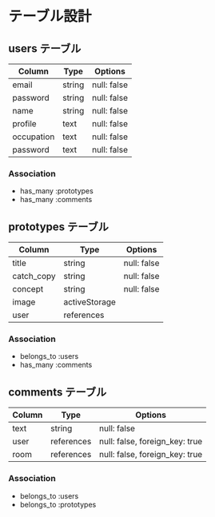 # テーブル設計

## users テーブル

| Column     | Type   | Options     |
| ---------- | ------ | ----------- |
| email      | string | null: false |
| password   | string | null: false |
| name       | string | null: false |
| profile    | text   | null: false |
| occupation | text   | null: false |
| password   | text   | null: false |

### Association

- has_many :prototypes
- has_many :comments



## prototypes テーブル

| Column     | Type                 | Options     |
| ---------- | -------------------- | ----------- |
| title      | string               | null: false |
| catch_copy | string               | null: false |
| concept    | string               | null: false |
| image      | activeStorage        |             |
| user       | references           |             |

### Association

- belongs_to :users
- has_many   :comments


## comments テーブル

| Column  | Type       | Options                        |
| ------- | ---------- | ------------------------------ |
| text    | string     | null: false                    |
| user    | references | null: false, foreign_key: true |
| room    | references | null: false, foreign_key: true |

### Association

- belongs_to :users
- belongs_to :prototypes